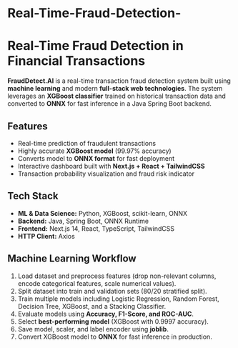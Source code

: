 ﻿# Real-Time-Fraud-Detection-
# Real-Time Fraud Detection in Financial Transactions

**FraudDetect.AI** is a real-time transaction fraud detection system built using **machine learning** and modern **full-stack web technologies**. The system leverages an **XGBoost classifier** trained on historical transaction data and converted to **ONNX** for fast inference in a Java Spring Boot backend.  

## Features

- Real-time prediction of fraudulent transactions  
- Highly accurate **XGBoost model** (99.97% accuracy)  
- Converts model to **ONNX format** for fast deployment  
- Interactive dashboard built with **Next.js + React + TailwindCSS**  
- Transaction probability visualization and fraud risk indicator  

## Tech Stack

- **ML & Data Science:** Python, XGBoost, scikit-learn, ONNX  
- **Backend:** Java, Spring Boot, ONNX Runtime  
- **Frontend:** Next.js 14, React, TypeScript, TailwindCSS  
- **HTTP Client:** Axios  

## Machine Learning Workflow

1. Load dataset and preprocess features (drop non-relevant columns, encode categorical features, scale numerical values).  
2. Split dataset into train and validation sets (80/20 stratified split).  
3. Train multiple models including Logistic Regression, Random Forest, Decision Tree, XGBoost, and a Stacking Classifier.  
4. Evaluate models using **Accuracy, F1-Score, and ROC-AUC**.  
5. Select **best-performing model** (XGBoost with 0.9997 accuracy).  
6. Save model, scaler, and label encoder using **joblib**.  
7. Convert XGBoost model to **ONNX** for fast inference in production.  
